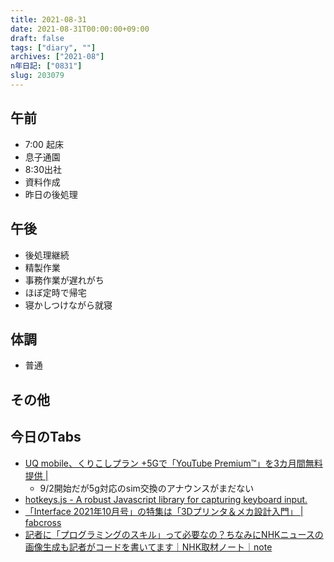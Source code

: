 ```yaml
---
title: 2021-08-31
date: 2021-08-31T00:00:00+09:00
draft: false
tags: ["diary", ""]
archives: ["2021-08"]
n年日記: ["0831"]
slug: 203079
---
```

## 午前
- 7:00 起床
- 息子通園
- 8:30出社
- 資料作成
- 昨日の後処理
## 午後
- 後処理継続
- 精製作業
- 事務作業が遅れがち
- ほぼ定時で帰宅
- 寝かしつけながら就寝
## 体調
- 普通
## その他
## 今日のTabs
- [UQ mobile、くりこしプラン +5Gで「YouTube Premium™」を3カ月間無料提供 |](https://www.uqwimax.jp/information/202108311.html)
  - 9/2開始だが5g対応のsim交換のアナウンスがまだない
- [hotkeys.js - A robust Javascript library for capturing keyboard input.](https://wangchujiang.com/hotkeys/)
- [「Interface 2021年10月号」の特集は「3Dプリンタ＆メカ設計入門」 | fabcross](https://fabcross.jp/news/2021/20210819_if10_3dp.html)
- [記者に「プログラミングのスキル」って必要なの？ちなみにNHKニュースの画像生成も記者がコードを書いてます｜NHK取材ノート｜note](https://note.com/nhk_syuzai/n/n9ccbd599da50)